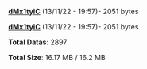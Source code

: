 [**dMx1tyiC**](/data/dMx1tyiC.txt) (13/11/22 - 19:57)- 2051 bytes

[**dMx1tyiC**](/data/dMx1tyiC.txt) (13/11/22 - 19:57)- 2051 bytes

**Total Datas**: 2897

**Total Size**: 16.17 MB / 16.2 MB
